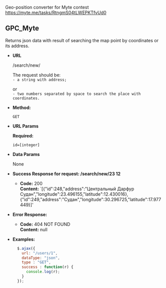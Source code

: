 Geo-position converter for Myte contest\
https://myte.me/tasks/RtngmS04tLWEPKTfvUd0

**GPC_Myte**
----
  Returns json data with result of searching the map point by coordinates or its address.

* **URL**

  /search/new/<your request here>
  
  The request should be:\
  `- a string with address;
  `

  or\
  `- two numbers separated by space to search the place with coordinates.
  `

* **Method:**

  `GET`

* **URL Params**

   **Required:**

   `id=[integer]`

* **Data Params**

  None

* **Success Response for request: /search/new/23 12**

  * **Code:** 200 <br />
    **Content:** `[{"id":248,"address":"Центральный Дарфур Судан","longitude":23.496155,"latitude":12.430016},{"id":249,"address":"Судан","longitude":30.296725,"latitude":17.977449}]'

* **Error Response:**

  * **Code:** 404 NOT FOUND <br />
    **Content:** null

* **Examples:**

  ```javascript
    $.ajax({
      url: "/users/1",
      dataType: "json",
      type : "GET",
      success : function(r) {
        console.log(r);
      }
    });
  ```
